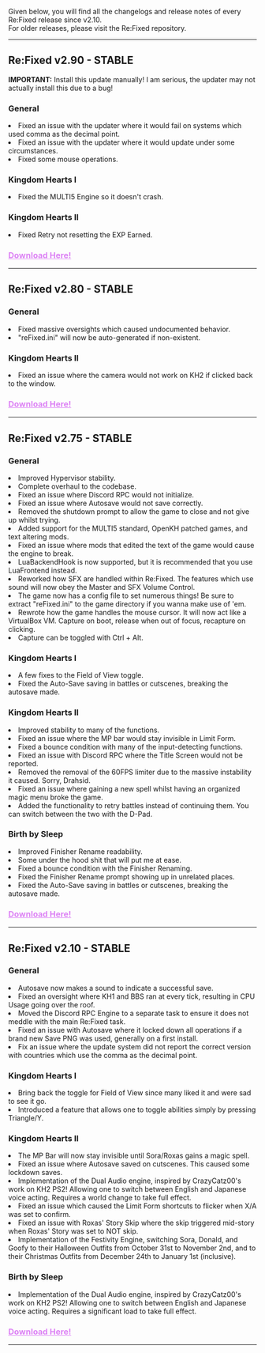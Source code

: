 Given below, you will find all the changelogs and release notes of every Re:Fixed release since v2.10.  
For older releases, please visit the Re:Fixed repository.

---

## Re:Fixed v2.90 - STABLE

**IMPORTANT:** Install this update manually! I am serious, the updater may not actually install this due to a bug!

### General

<li>Fixed an issue with the updater where it would fail on systems which used comma as the decimal point.</li>  
<li>Fixed an issue with the updater where it would update under some circumstances.</li>  
<li>Fixed some mouse operations.</li>

### Kingdom Hearts I

<li>Fixed the MULTI5 Engine so it doesn't crash.</li>

### Kingdom Hearts II

<li>Fixed Retry not resetting the EXP Earned.</li>

### <a style="color:#dd83f5" href="https://github.com/TopazTK/KH-ReFixed/releases/download/v2.90/ReFixed-v2.90.zip">Download Here!</a>

---

## Re:Fixed v2.80 - STABLE

### General

<li>Fixed massive oversights which caused undocumented behavior.</li>  
<li>"reFixed.ini" will now be auto-generated if non-existent.</li>  

### Kingdom Hearts II

<li>Fixed an issue where the camera would not work on KH2 if clicked back to the window.</li>

### <a style="color:#dd83f5" href="https://github.com/TopazTK/KH-ReFixed/releases/download/v2.80/ReFixed-v2.80.zip">Download Here!</a>

---

## Re:Fixed v2.75 - STABLE

### General

<li>Improved Hypervisor stability.</li>  
<li>Complete overhaul to the codebase.</li>  
<li>Fixed an issue where Discord RPC would not initialize.</li>  
<li>Fixed an issue where Autosave would not save correctly.</li>  
<li>Removed the shutdown prompt to allow the game to close and not give up whilst trying.</li>  
<li>Added support for the MULTI5 standard, OpenKH patched games, and text altering mods.</li>  
<li>Fixed an issue where mods that edited the text of the game would cause the engine to break.</li>  
<li>LuaBackendHook is now supported, but it is recommended that you use LuaFrontend instead.</li>  
<li>Reworked how SFX are handled within Re:Fixed. The features which use sound will now obey the Master and SFX Volume Control.</li>  
<li>The game now has a config file to set numerous things! Be sure to extract "reFixed.ini" to the game directory if you wanna make use of 'em.</li>  
<li>Rewrote how the game handles the mouse cursor. It will now act like a VirtualBox VM. Capture on boot, release when out of focus, recapture on clicking.</li>  
<li>Capture can be toggled with Ctrl + Alt.</li>  

### Kingdom Hearts I

<li>A few fixes to the Field of View toggle.</li>  
<li>Fixed the Auto-Save saving in battles or cutscenes, breaking the autosave made.</li>

### Kingdom Hearts II

<li>Improved stability to many of the functions.</li>  
<li>Fixed an issue where the MP bar would stay invisible in Limit Form.</li>  
<li>Fixed a bounce condition with many of the input-detecting functions.</li>  
<li>Fixed an issue with Discord RPC where the Title Screen would not be reported.</li>  
<li>Removed the removal of the 60FPS limiter due to the massive instability it caused. Sorry, Drahsid.</li>  
<li>Fixed an issue where gaining a new spell whilst having an organized magic menu broke the game.</li>  
<li>Added the functionality to retry battles instead of continuing them. You can switch between the two with the D-Pad.</li>  

### Birth by Sleep

<li>Improved Finisher Rename readability.</li>  
<li>Some under the hood shit that will put me at ease.</li>  
<li>Fixed a bounce condition with the Finisher Renaming.</li>  
<li>Fixed the Finisher Rename prompt showing up in unrelated places.</li>  
<li>Fixed the Auto-Save saving in battles or cutscenes, breaking the autosave made.</li>  

### <a style="color:#dd83f5" href="https://github.com/TopazTK/KH-ReFixed/releases/download/v2.75/ReFixed-v2.75.zip">Download Here!</a>

---

## Re:Fixed v2.10 - STABLE

### General

<li>Autosave now makes a sound to indicate a successful save.</li>  
<li>Fixed an oversight where KH1 and BBS ran at every tick, resulting in CPU Usage going over the roof.</li>  
<li>Moved the Discord RPC Engine to a separate task to ensure it does not meddle with the main Re:Fixed task.</li>  
<li>Fixed an issue with Autosave where it locked down all operations if a brand new Save PNG was used, generally on a first install.</li>  
<li>Fix an issue where the update system did not report the correct version with countries which use the comma as the decimal point.</li>  

### Kingdom Hearts I

<li>Bring back the toggle for Field of View since many liked it and were sad to see it go.</li>  
<li>Introduced a feature that allows one to toggle abilities simply by pressing Triangle/Y.</li>  

### Kingdom Hearts II

<li>The MP Bar will now stay invisible until Sora/Roxas gains a magic spell.</li>  
<li>Fixed an issue where Autosave saved on cutscenes. This caused some lockdown saves.</li>  
<li>Implementation of the Dual Audio engine, inspired by CrazyCatz00's work on KH2 PS2! Allowing one to switch between English and Japanese voice acting. Requires a world change to take full effect. </li> 
<li>Fixed an issue which caused the Limit Form shortcuts to flicker when X/A was set to confirm.</li>  
<li>Fixed an issue with Roxas' Story Skip where the skip triggered mid-story when Roxas' Story was set to NOT skip.</li>
<li>Implementation of the Festivity Engine, switching Sora, Donald, and Goofy to their Halloween Outfits from October 31st to November 2nd, and to their Christmas Outfits from December 24th to January 1st (inclusive).</li> 

### Birth by Sleep

<li>Implementation of the Dual Audio engine, inspired by CrazyCatz00's work on KH2 PS2! Allowing one to switch between English and Japanese voice acting. Requires a significant load to take full effect.</li>

### <a style="color:#dd83f5" href="https://github.com/TopazTK/KH-ReFixed/releases/download/v2.10/ReFixed-v2.10.zip">Download Here!</a>

---
